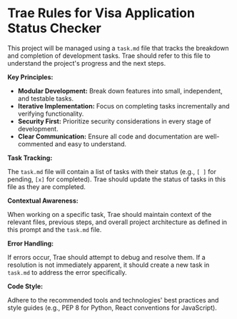 # Trae Rules for Visa Application Status Checker

This project will be managed using a `task.md` file that tracks the breakdown and completion of development tasks. Trae should refer to this file to understand the project's progress and the next steps.

**Key Principles:**

* **Modular Development:** Break down features into small, independent, and testable tasks.
* **Iterative Implementation:** Focus on completing tasks incrementally and verifying functionality.
* **Security First:** Prioritize security considerations in every stage of development.
* **Clear Communication:** Ensure all code and documentation are well-commented and easy to understand.

**Task Tracking:**

The `task.md` file will contain a list of tasks with their status (e.g., `[ ]` for pending, `[x]` for completed). Trae should update the status of tasks in this file as they are completed.

**Contextual Awareness:**

When working on a specific task, Trae should maintain context of the relevant files, previous steps, and overall project architecture as defined in this prompt and the `task.md` file.

**Error Handling:**

If errors occur, Trae should attempt to debug and resolve them. If a resolution is not immediately apparent, it should create a new task in `task.md` to address the error specifically.

**Code Style:**

Adhere to the recommended tools and technologies' best practices and style guides (e.g., PEP 8 for Python, React conventions for JavaScript).